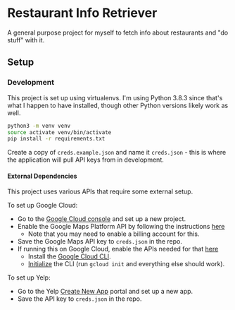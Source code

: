# Restaurant Info Retriever

A general purpose project for myself to fetch info about restaurants and "do stuff" with it.

## Setup

### Development

This project is set up using virtualenvs. I'm using Python 3.8.3 since that's what I happen to have
installed, though other Python versions likely work as well.

```bash
python3 -m venv venv
source activate venv/bin/activate
pip install -r requirements.txt
```

Create a copy of `creds.example.json` and name it `creds.json` - this is where the application will
pull API keys from in development.

#### External Dependencies

This project uses various APIs that require some external setup.

To set up Google Cloud:

- Go to the [Google Cloud console](https://console.cloud.google.com/) and set up a new project.
- Enable the Google Maps Platform API by following the instructions [here](https://developers.google.com/maps/get-started)
    - Note that you may need to enable a billing account for this.
- Save the Google Maps API key to `creds.json` in the repo.
- If running this on Google Cloud, enable the APIs needed for that [here](https://console.cloud.google.com/flows/enableapi?apiid=cloudfunctions,cloudbuild.googleapis.com,artifactregistry.googleapis.com,run.googleapis.com,logging.googleapis.com&redirect=https://cloud.google.com/functions/quickstart)
    - Install the [Google Cloud CLI](https://cloud.google.com/sdk/docs/install#installation_instructions).
    - [Initialize](https://cloud.google.com/sdk/docs/initializing) the CLI (run `gcloud init` and everything else should work).

To set up Yelp:

- Go to the Yelp [Create New App](https://www.yelp.com/developers/v3/manage_app) portal and set up 
  a new app.
- Save the API key to `creds.json` in the repo.

